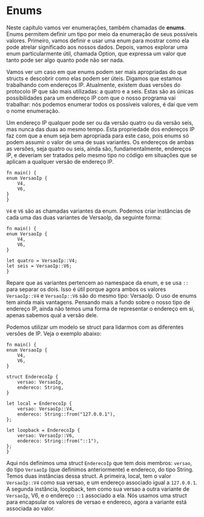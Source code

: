 # **Enums**

Neste capítulo vamos ver enumerações, também chamadas de **enums**. Enums permitem definir um tipo por meio da enumeração de seus possíveis valores. Primeiro, vamos definir e usar uma enum para mostrar como ela pode atrelar significado aos nossos dados. Depois, vamos explorar uma enum particularmente útil, chamada Option, que expressa um valor que tanto pode ser algo quanto pode não ser nada.

Vamos ver um caso em que enums podem ser mais apropriadas do que structs e descobrir como elas podem ser úteis. Digamos que estamos trabalhando com endereços IP. Atualmente, existem duas versões do protocolo IP que são mais utilizadas: a quatro e a seis. Estas são as únicas possibilidades para um endereço IP com que o nosso programa vai trabalhar: nós podemos enumerar todos os possíveis valores, é daí que vem o nome enumeração.

Um endereço IP qualquer pode ser ou da versão quatro ou da versão seis, mas nunca das duas ao mesmo tempo. Esta propriedade dos endereços IP faz com que a enum seja bem apropriada para este caso, pois enums só podem assumir o valor de uma de suas variantes. Os endereços de ambas as versões, seja quatro ou seis, ainda são, fundamentalmente, endereços IP, e deveriam ser tratados pelo mesmo tipo no código em situações que se aplicam a qualquer versão de endereço IP.

```
fn main() {
enum VersaoIp {
    V4,
    V6,
}
}
```

``V4`` e ``V6`` são as chamadas variantes da enum. Podemos criar instâncias de cada uma das duas variantes de VersaoIp, da seguinte forma:

```
fn main() {
enum VersaoIp {
    V4,
    V6,
}

let quatro = VersaoIp::V4;
let seis = VersaoIp::V6;
}
```

Repare que as variantes pertencem ao namespace da enum, e se usa ``::`` para separar os dois. Isso é útil porque agora ambos os valores ``VersaoIp::V4`` e ``VersaoIp::V6`` são do mesmo tipo: VersaoIp. O uso de enums tem ainda mais vantagens. Pensando mais a fundo sobre o nosso tipo de endereço IP, ainda não temos uma forma de representar o endereço em si, apenas sabemos qual a versão dele.

Podemos utilizar um modelo se struct para lidarmos com as diferentes versões de IP. Veja o exemplo abaixo:

```
fn main() {
enum VersaoIp {
    V4,
    V6,
}

struct EnderecoIp {
    versao: VersaoIp,
    endereco: String,
}

let local = EnderecoIp {
    versao: VersaoIp::V4,
    endereco: String::from("127.0.0.1"),
};

let loopback = EnderecoIp {
    versao: VersaoIp::V6,
    endereco: String::from("::1"),
};
}
```

Aqui nós definimos uma struct ``EnderecoIp`` que tem dois membros: ``versao``, do tipo ``VersaoIp`` (que definimos anteriormente) e endereco, do tipo String. Temos duas instâncias dessa struct. A primeira, local, tem o valor ``VersaoIp::V4`` como sua versao, e um endereço associado igual a ``127.0.0.1``. A segunda instância, loopback, tem como sua versao a outra variante de ``VersaoIp``, V6, e o endereço ``::1`` associado a ela. Nós usamos uma struct para encapsular os valores de versao e endereco, agora a variante está associada ao valor.
